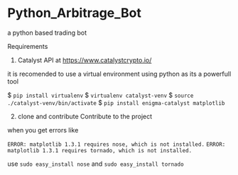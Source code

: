 # Python_Arbitrage_Bot
a python based trading bot

Requirements 

1. Catalyst API at 
https://www.catalystcrypto.io/ 

it is recomended to use a virtual environment using python as its a powerfull tool 

$ ```pip install virtualenv```
$ ```virtualenv catalyst-venv```
$ ```source ./catalyst-venv/bin/activate```
$ ```pip install enigma-catalyst matplotlib```

2. clone and contribute Contribute to the project 

when you get errors like 

```ERROR: matplotlib 1.3.1 requires nose, which is not installed.```
```ERROR: matplotlib 1.3.1 requires tornado, which is not installed.```

use ```sudo easy_install nose```
and ```sudo easy_install tornado```